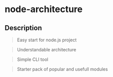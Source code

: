 # node-architecture

## Description
 > Easy start for node.js project
 
 > Understandable architecture
 
 > Simple CLI tool
 
 > Starter pack of popular and usefull modules
 
 
